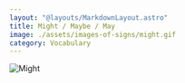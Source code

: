 ```yaml
---
layout: "@layouts/MarkdownLayout.astro"
title: Might / Maybe / May
image: ./assets/images-of-signs/might.gif
category: Vocabulary
---
```


![Might](@signs/might.gif)
